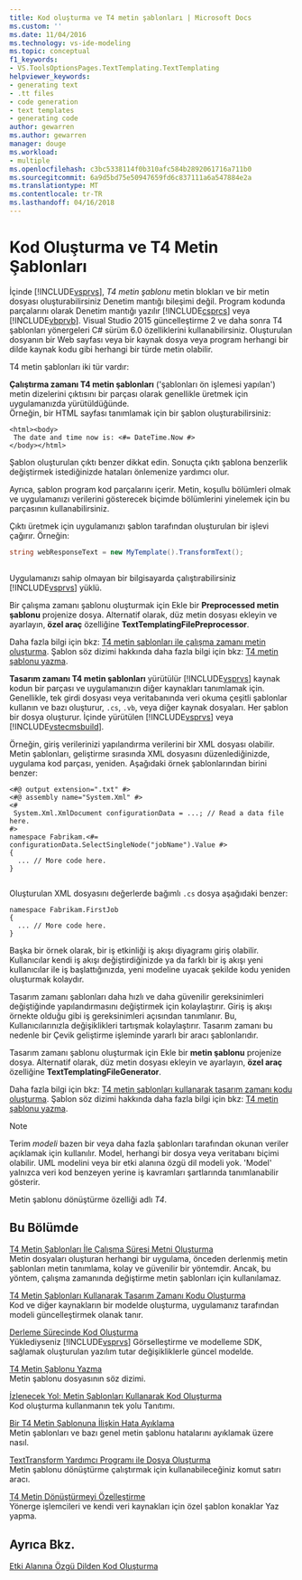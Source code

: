 ```yaml
---
title: Kod oluşturma ve T4 metin şablonları | Microsoft Docs
ms.custom: ''
ms.date: 11/04/2016
ms.technology: vs-ide-modeling
ms.topic: conceptual
f1_keywords:
- VS.ToolsOptionsPages.TextTemplating.TextTemplating
helpviewer_keywords:
- generating text
- .tt files
- code generation
- text templates
- generating code
author: gewarren
ms.author: gewarren
manager: douge
ms.workload:
- multiple
ms.openlocfilehash: c3bc5338114f0b310afc584b2892061716a711b0
ms.sourcegitcommit: 6a9d5bd75e50947659fd6c837111a6a547884e2a
ms.translationtype: MT
ms.contentlocale: tr-TR
ms.lasthandoff: 04/16/2018
---
```

# <a name="code-generation-and-t4-text-templates"></a>Kod Oluşturma ve T4 Metin Şablonları
İçinde [!INCLUDE[vsprvs](../code-quality/includes/vsprvs_md.md)], *T4 metin şablonu* metin blokları ve bir metin dosyası oluşturabilirsiniz Denetim mantığı bileşimi değil. Program kodunda parçalarını olarak Denetim mantığı yazılır [!INCLUDE[csprcs](../data-tools/includes/csprcs_md.md)] veya [!INCLUDE[vbprvb](../code-quality/includes/vbprvb_md.md)]. Visual Studio 2015 güncelleştirme 2 ve daha sonra T4 şablonları yönergeleri C# sürüm 6.0 özelliklerini kullanabilirsiniz. Oluşturulan dosyanın bir Web sayfası veya bir kaynak dosya veya program herhangi bir dilde kaynak kodu gibi herhangi bir türde metin olabilir.  
  
 T4 metin şablonları iki tür vardır:  
  
 **Çalıştırma zamanı T4 metin şablonları** ('şablonları ön işlemesi yapılan') metin dizelerini çıktısını bir parçası olarak genellikle üretmek için uygulamanızda yürütüldüğünde.  
 Örneğin, bir HTML sayfası tanımlamak için bir şablon oluşturabilirsiniz:  
  
```  
<html><body>  
 The date and time now is: <#= DateTime.Now #>  
</body></html>  
```  
  
 Şablon oluşturulan çıktı benzer dikkat edin. Sonuçta çıktı şablona benzerlik değiştirmek istediğinizde hataları önlemenize yardımcı olur.  
  
 Ayrıca, şablon program kod parçalarını içerir. Metin, koşullu bölümleri olmak ve uygulamanızı verilerini gösterecek biçimde bölümlerini yinelemek için bu parçasının kullanabilirsiniz.  
  
 Çıktı üretmek için uygulamanızı şablon tarafından oluşturulan bir işlevi çağırır. Örneğin:  
  
```csharp  
string webResponseText = new MyTemplate().TransformText();  
  
```  
  
 Uygulamanızı sahip olmayan bir bilgisayarda çalıştırabilirsiniz [!INCLUDE[vsprvs](../code-quality/includes/vsprvs_md.md)] yüklü.  
  
 Bir çalışma zamanı şablonu oluşturmak için Ekle bir **Preprocessed metin şablonu** projenize dosya. Alternatif olarak, düz metin dosyası ekleyin ve ayarlayın, **özel araç** özelliğine **TextTemplatingFilePreprocessor**.  
  
 Daha fazla bilgi için bkz: [T4 metin şablonları ile çalışma zamanı metin oluşturma](../modeling/run-time-text-generation-with-t4-text-templates.md). Şablon söz dizimi hakkında daha fazla bilgi için bkz: [T4 metin şablonu yazma](../modeling/writing-a-t4-text-template.md).  
  
 **Tasarım zamanı T4 metin şablonları** yürütülür [!INCLUDE[vsprvs](../code-quality/includes/vsprvs_md.md)] kaynak kodun bir parçası ve uygulamanızın diğer kaynakları tanımlamak için.  
 Genellikle, tek girdi dosyası veya veritabanında veri okuma çeşitli şablonlar kullanın ve bazı oluşturur, `.cs`, `.vb`, veya diğer kaynak dosyaları. Her şablon bir dosya oluşturur. İçinde yürütülen [!INCLUDE[vsprvs](../code-quality/includes/vsprvs_md.md)] veya [!INCLUDE[vstecmsbuild](../extensibility/internals/includes/vstecmsbuild_md.md)].  
  
 Örneğin, giriş verilerinizi yapılandırma verilerini bir XML dosyası olabilir. Metin şablonları, geliştirme sırasında XML dosyasını düzenlediğinizde, uygulama kod parçası, yeniden. Aşağıdaki örnek şablonlarından birini benzer:  
  
```  
<#@ output extension=".txt" #>  
<#@ assembly name="System.Xml" #>  
<#  
 System.Xml.XmlDocument configurationData = ...; // Read a data file here.  
#>  
namespace Fabrikam.<#= configurationData.SelectSingleNode("jobName").Value #>  
{  
  ... // More code here.   
}  
  
```  
  
 Oluşturulan XML dosyasını değerlerde bağımlı `.cs` dosya aşağıdaki benzer:  
  
```  
namespace Fabrikam.FirstJob  
{  
  ... // More code here.   
}  
```  
  
 Başka bir örnek olarak, bir iş etkinliği iş akışı diyagramı giriş olabilir. Kullanıcılar kendi iş akışı değiştirdiğinizde ya da farklı bir iş akışı yeni kullanıcılar ile iş başlattığınızda, yeni modeline uyacak şekilde kodu yeniden oluşturmak kolaydır.  
  
 Tasarım zamanı şablonları daha hızlı ve daha güvenilir gereksinimleri değiştiğinde yapılandırmasını değiştirmek için kolaylaştırır. Giriş iş akışı örnekte olduğu gibi iş gereksinimleri açısından tanımlanır. Bu, Kullanıcılarınızla değişiklikleri tartışmak kolaylaştırır. Tasarım zamanı bu nedenle bir Çevik geliştirme işleminde yararlı bir aracı şablonlarıdır.  
  
 Tasarım zamanı şablonu oluşturmak için Ekle bir **metin şablonu** projenize dosya. Alternatif olarak, düz metin dosyası ekleyin ve ayarlayın, **özel araç** özelliğine **TextTemplatingFileGenerator**.  
  
 Daha fazla bilgi için bkz: [T4 metin şablonları kullanarak tasarım zamanı kodu oluşturma](../modeling/design-time-code-generation-by-using-t4-text-templates.md). Şablon söz dizimi hakkında daha fazla bilgi için bkz: [T4 metin şablonu yazma](../modeling/writing-a-t4-text-template.md).  
  
> [!NOTE]
>  Terim *modeli* bazen bir veya daha fazla şablonları tarafından okunan veriler açıklamak için kullanılır. Model, herhangi bir dosya veya veritabanı biçimi olabilir. UML modelini veya bir etki alanına özgü dil modeli yok. 'Model' yalnızca veri kod benzeyen yerine iş kavramları şartlarında tanımlanabilir gösterir.  
  
 Metin şablonu dönüştürme özelliği adlı *T4*.  
  
## <a name="in-this-section"></a>Bu Bölümde  
 [T4 Metin Şablonları İle Çalışma Süresi Metni Oluşturma](../modeling/run-time-text-generation-with-t4-text-templates.md)  
 Metin dosyaları oluşturan herhangi bir uygulama, önceden derlenmiş metin şablonları metin tanımlama, kolay ve güvenilir bir yöntemdir. Ancak, bu yöntem, çalışma zamanında değiştirme metin şablonları için kullanılamaz.  
  
 [T4 Metin Şablonları Kullanarak Tasarım Zamanı Kodu Oluşturma](../modeling/design-time-code-generation-by-using-t4-text-templates.md)  
 Kod ve diğer kaynakların bir modelde oluşturma, uygulamanız tarafından modeli güncelleştirmek olanak tanır.  
  
 [Derleme Sürecinde Kod Oluşturma](../modeling/code-generation-in-a-build-process.md)  
 Yüklediyseniz [!INCLUDE[vsprvs](../code-quality/includes/vsprvs_md.md)] Görselleştirme ve modelleme SDK, sağlamak oluşturulan yazılım tutar değişikliklerle güncel modelde.  
  
 [T4 Metin Şablonu Yazma](../modeling/writing-a-t4-text-template.md)  
 Metin şablonu dosyasının söz dizimi.  
  
 [İzlenecek Yol: Metin Şablonları Kullanarak Kod Oluşturma](../modeling/walkthrough-generating-code-by-using-text-templates.md)  
 Kod oluşturma kullanmanın tek yolu Tanıtımı.  
  
 [Bir T4 Metin Şablonuna İlişkin Hata Ayıklama](../modeling/debugging-a-t4-text-template.md)  
 Metin şablonları ve bazı genel metin şablonu hatalarını ayıklamak üzere nasıl.  
  
 [TextTransform Yardımcı Programı ile Dosya Oluşturma](../modeling/generating-files-with-the-texttransform-utility.md)  
 Metin şablonu dönüştürme çalıştırmak için kullanabileceğiniz komut satırı aracı.  
  
 [T4 Metin Dönüştürmeyi Özelleştirme](../modeling/customizing-t4-text-transformation.md)  
 Yönerge işlemcileri ve kendi veri kaynakları için özel şablon konaklar Yaz yapma.  
  
## <a name="see-also"></a>Ayrıca Bkz.  
 [Etki Alanına Özgü Dilden Kod Oluşturma](../modeling/generating-code-from-a-domain-specific-language.md)